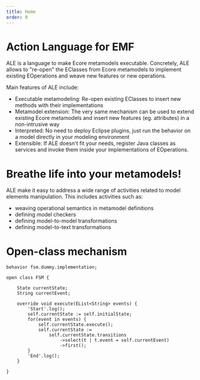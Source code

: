 ```yaml
---
title: Home
order: 0
---
```


Action Language for EMF
=======================

ALE is a language to make Ecore metamodels executable.
Concretely, ALE allows to "re-open" the EClasses from Ecore metamodels to implement existing EOperations and weave new features or new operations.

Main features of ALE include:
 * Executable metamodeling: Re-open existing EClasses to insert new methods with their implementations
 * Metamodel extension: The very same mechanism can be used to extend existing Ecore metamodels and insert new features (eg. attributes) in a non-intrusive way
 * Interpreted: No need to deploy Eclipse plugins, just run the behavior on a model directly in your modeling environment
 * Extensible: If ALE doesn't fit your needs, register Java classes as services and invoke them inside your implementations of EOperations.

Breathe life into your metamodels!
===============================

ALE make it easy to address a wide range of activities related to model elements manipulation. This includes activities such as:
 * weaving operational semantics in metamodel definitions
 * defining model checkers
 * defining model-to-model transformations
 * defining model-to-text transformations


Open-class mechanism
====================

```
behavior fsm.dummy.implementation;

open class FSM {

	State currentState;
	String currentEvent;

	override void execute(EList<String> events) {
		'Start'.log();
		self.currentState := self.initialState;
		for(event in events) {
			self.currentState.execute();
			self.currentState := 
				self.currentState.transitions
					->select(t | t.event = self.currentEvent)
					->first();
		}
		'End'.log();
	}

}
```

